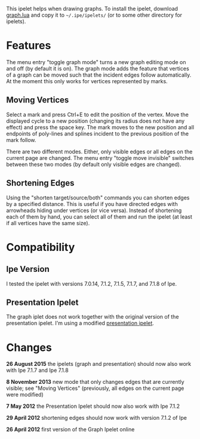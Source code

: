 This ipelet helps when drawing graphs.  To install the ipelet,
download [graph.lua](graph.lua) and copy it to `~/.ipe/ipelets/` (or
to some other directory for ipelets).

# Features #

The menu entry "toggle graph mode" turns a new graph editing mode on
and off (by default it is on).  The graph mode adds the feature that
vertices of a graph can be moved such that the incident edges follow
automatically.  At the moment this only works for vertices represented
by marks.

## Moving Vertices ##

Select a mark and press Ctrl+E to edit the position of the vertex.
Move the displayed cycle to a new position (changing its radius does
not have any effect) and press the space key.  The mark moves to the
new position and all endpoints of poly-lines and splines incident to
the previous position of the mark follow.

There are two different modes.  Either, only visible edges or all
edges on the current page are changed.  The menu entry "toggle move
invisible" switches between these two modes (by default only visible
edges are changed).

## Shortening Edges ##

Using the "shorten target/source/both" commands you can shorten edges
by a specified distance.  This is useful if you have directed edges
with arrowheads hiding under vertices (or vice versa).  Instead of
shortening each of them by hand, you can select all of them and run
the ipelet (at least if all vertices have the same size).

# Compatibility #

## Ipe Version ##

I tested the ipelet with versions 7.0.14, 7.1.2, 7.1.5, 7.1.7, and
7.1.8 of Ipe.

## Presentation Ipelet ##

The graph iplet does not work together with the original version of
the presentation ipelet.  I'm using a modified [presentation
ipelet](presentation.lua).

# Changes #

**26 August 2015**
	the ipelets (graph and presentation) should now also work with Ipe
	7.1.7 and Ipe 7.1.8

**8 November 2013**
    new mode that only changes edges that are currently visible; see
    "Moving Vertices" (previously, all edges on the current page were
    modified) 

**7 May 2012**
    the Presentation Ipelet should now also work with Ipe 7.1.2

**29 April 2012**
    shortening edges should now work with version 7.1.2 of Ipe

**26 April 2012**
    first version of the Graph Ipelet online
